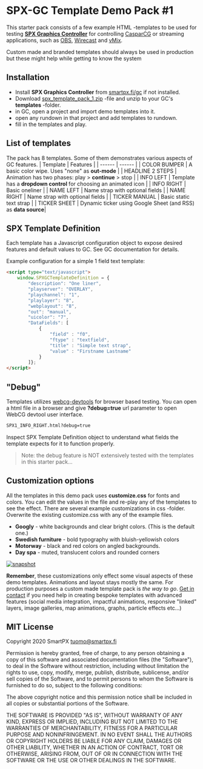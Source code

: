 # SPX-GC Template Demo Pack #1



This starter pack consists of a few example HTML -templates to be used for testing [**SPX Graphics Controller**](https://www.github.com/TuomoKu/SPX-GC/) for controlling [CasparCG](https://casparcg.com/) or streaming applications, such as [OBS](https://obsproject.com/), [Wirecast](https://www.telestream.net/wirecast/) and [vMix](https://www.vmix.com/).

Custom made and branded templates should always be used in production but these might help while getting to know the system


## Installation
 - Install **SPX Graphics Controller** from [smartpx.fi/gc](http://smartpx.fi/gc) if not installed.
 - Download [spx_template_pack_1.zip](http://smartpx.fi/gc/spx_template_pack_1.zip) -file and unzip to your GC's __templates__ -folder.
 - in GC, open a project and import demo templates into it.
 - open any rundown in that project and add templates to rundown.
 - fill in the templates and play.

## List of templates
The pack has 8 templates. Some of them demonstrates various aspects of GC features.
| Template | Features |
| ------ | ------ |
| COLOR BUMPER | A basic color wipe. Uses "none" as __out-mode__ |
| HEADLINE 2 STEPS | Animation has two phases: play > **continue** > stop |
| INFO LEFT | Template has a **dropdown control** for choosing an animated icon |
| INFO RIGHT | Basic oneliner |
| NAME LEFT | Name strap with optional fields |
| NAME RIGHT | Name strap with optional fields |
| TICKER MANUAL | Basic static text strap |
| TICKER SHEET | Dynamic ticker using Google Sheet (and RSS) as **data source**|

## SPX Template Definition
Each template has a Javascript configuration object to expose desired features and default values to GC. See GC documentation for details.

Example configuration for a simple 1 field text template:

```html
<script type="text/javascript">
    window.SPXGCTemplateDefinition = {
        "description": "One liner",
        "playserver": "OVERLAY",
        "playchannel": "1",
        "playlayer": "8",
        "webplayout": "8",
        "out": "manual",
        "uicolor": "7",
        "DataFields": [
            {
                "field" : "f0",
                "ftype" : "textfield",
                "title" : "Simple text strap",
                "value" : "Firstname Lastname"
            }
        ]};
</script>
```





## "Debug"
Templates utilizes [webcg-devtools](https://github.com/indr/webcg-devtools) for browser based testing. You can open a html file in a browser and give **?debug=true** url parameter to open WebCG devtool user interface.

```sh
SPX1_INFO_RIGHT.html?debug=true
```
Inspect SPX Template Definition object to understand what fields the template expects for it to function properly. 
> Note: the debug feature is NOT extensively tested with the templates in this starter pack...

## Customization options 
All the templates in this demo pack uses **customize.css** for fonts and colors. You can edit the values in the file and re-play any of the templates to see the effect. There are several example customizations in css -folder. Overwrite the existing customize.css with any of the example files.
- **Googly** -  white backgrounds and clear bright colors. (This is the default one.)
- **Swedish furniture** - bold typography with bluish-yellowish colors
- **Motorway** - black and red colors on angled backgrounds.
- **Day spa** - muted, translucent colors and rounded corners

[![snapshot](http://www.smartpx.fi/gc/img/pack1_demo_customizations.png)](http://smartpx.fi/gc/)

**Remember**, these customizations only effect some visual aspects of these demo templates. Animations and layout stays mostly the same. For production purposes a custom made template pack is _the way to go_. [Get in contact](http://www.smartpx.fi/gc/custom_templates) if you need help in creating bespoke templates with advanced features (social media integration, impactful animations, responsive "linked" layers, image galleries, map animations, graphs, particle effects etc...)

## MIT License
Copyright 2020 SmartPX tuomo@smartpx.fi

Permission is hereby granted, free of charge, to any person obtaining a copy of this software and associated documentation files (the "Software"), to deal in the Software without restriction, including without limitation the rights to use, copy, modify, merge, publish, distribute, sublicense, and/or sell copies of the Software, and to permit persons to whom the Software is furnished to do so, subject to the following conditions:

The above copyright notice and this permission notice shall be included in all copies or substantial portions of the Software.

THE SOFTWARE IS PROVIDED "AS IS", WITHOUT WARRANTY OF ANY KIND, EXPRESS OR IMPLIED, INCLUDING BUT NOT LIMITED TO THE WARRANTIES OF MERCHANTABILITY, FITNESS FOR A PARTICULAR PURPOSE AND NONINFRINGEMENT. IN NO EVENT SHALL THE AUTHORS OR COPYRIGHT HOLDERS BE LIABLE FOR ANY CLAIM, DAMAGES OR OTHER LIABILITY, WHETHER IN AN ACTION OF CONTRACT, TORT OR OTHERWISE, ARISING FROM, OUT OF OR IN CONNECTION WITH THE SOFTWARE OR THE USE OR OTHER DEALINGS IN THE SOFTWARE.